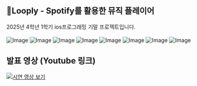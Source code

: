 ## 🎵Looply - Spotify를 활용한 뮤직 플레이어
2025년 4학년 1학기 ios프로그래밍 기말 프로젝트입니다.
<br><br>
![Image](https://github.com/user-attachments/assets/f72a3c7b-5fe5-4722-a74a-2b6f3b519901)
![Image](https://github.com/user-attachments/assets/c737dcf9-c10d-4ace-9fd5-6155c63ca02e)
![Image](https://github.com/user-attachments/assets/fe9ec452-1e06-435c-b25f-80ff2e91682b)
![Image](https://github.com/user-attachments/assets/49604ada-bfff-4d99-b928-4953b3a1dc7b)
![Image](https://github.com/user-attachments/assets/e5605692-5dd5-4482-9efe-ff3a3b20c095)
![Image](https://github.com/user-attachments/assets/0f2d8fd5-16fa-4cfd-ba50-0950b965efc4)
![Image](https://github.com/user-attachments/assets/f4f432e1-d318-462a-97d2-60540a528b97)
![Image](https://github.com/user-attachments/assets/a6550c82-5f4d-42d9-902d-e7db52c50822)

## 발표 영상 (Youtube 링크)
[![시연 영상 보기](http://img.youtube.com/vi/Q4eF-zzrLp8/0.jpg)](https://www.youtube.com/watch?v=Q4eF-zzrLp8)
